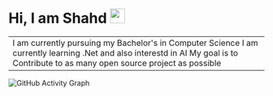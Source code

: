 # Hi, I am Shahd <img src="https://github.com/TheDudeThatCode/TheDudeThatCode/blob/master/Assets/Hi.gif" width="29px">

<table>
 <tr>
  <td valign="crnter">
   I am currently pursuing my Bachelor's in Computer Science
   I am currently learning .Net and also interestd in AI
   My goal is to Contribute to as many open source project as possible 
  </td>  
 </tr>
</table>

![GitHub Activity Graph](https://cdn.Little-grow.com/images/cl-0-trqiv-904-gq-0-as-63-xgab-2-dm.jpg)


<!--
**Little-grow/Little-grow** is a ✨ _special_ ✨ repository because its `README.md` (this file) appears on your GitHub profile.

Here are some ideas to get you started:

- 🔭 I’m currently working on ...
- 🌱 I’m currently learning ...
- 👯 I’m looking to collaborate on ...
- 🤔 I’m looking for help with ...
- 💬 Ask me about ...
- 📫 How to reach me: ...
- 😄 Pronouns: ...
- ⚡ Fun fact: ...
-->
